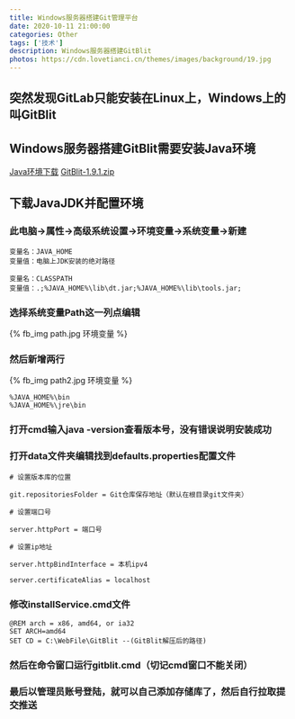 ```yaml
---
title: Windows服务器搭建Git管理平台
date: 2020-10-11 21:00:00
categories: Other
tags: ['技术'] 
description: Windows服务器搭建GitBlit
photos: https://cdn.lovetianci.cn/themes/images/background/19.jpg
---
```


## 突然发现GitLab只能安装在Linux上，Windows上的叫GitBlit
<!-- more -->
## Windows服务器搭建GitBlit需要安装Java环境

[Java环境下载](https://www.oracle.com/java/technologies/javase/javase-jdk8-downloads.html#license-lightbox "Java环境下载")
[GitBlit-1.9.1.zip](https://github.com/gitblit/gitblit/releases/download/v1.9.1/gitblit-1.9.1.zip "GitBlit-1.9.1.zip")
## 下载JavaJDK并配置环境

### 此电脑->属性->高级系统设置->环境变量->系统变量->新建

```Shell
变量名：JAVA_HOME
变量值：电脑上JDK安装的绝对路径
```

```Shell
变量名：CLASSPATH
变量值：.;%JAVA_HOME%\lib\dt.jar;%JAVA_HOME%\lib\tools.jar;
```

### 选择系统变量Path这一列点编辑
{% fb_img path.jpg 环境变量 %}

### 然后新增两行
{% fb_img path2.jpg 环境变量 %}
```Shell
%JAVA_HOME%\bin
%JAVA_HOME%\jre\bin
```

### 打开cmd输入java -version查看版本号，没有错误说明安装成功

### 打开data文件夹编辑找到defaults.properties配置文件

```Shell
# 设置版本库的位置

git.repositoriesFolder = Git仓库保存地址（默认在根目录git文件夹）

# 设置端口号

server.httpPort = 端口号

# 设置ip地址

server.httpBindInterface = 本机ipv4

server.certificateAlias = localhost
```

### 修改installService.cmd文件
```Shell
@REM arch = x86, amd64, or ia32
SET ARCH=amd64
SET CD = C:\WebFile\GitBlit --(GitBlit解压后的路径)
```

### 然后在命令窗口运行gitblit.cmd（切记cmd窗口不能关闭）

### 最后以管理员账号登陆，就可以自己添加存储库了，然后自行拉取提交推送